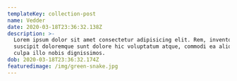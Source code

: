 ```yaml
---
templateKey: collection-post
name: Vedder
date: 2020-03-18T23:36:32.138Z
description: >-
  Lorem ipsum dolor sit amet consectetur adipisicing elit. Rem, inventore
  suscipit doloremque sunt dolore hic voluptatum atque, commodi ea aliquam nulla
  culpa illo nobis dignissimos.
dob: 2020-03-18T23:36:32.174Z
featuredimage: /img/green-snake.jpg
---
```


